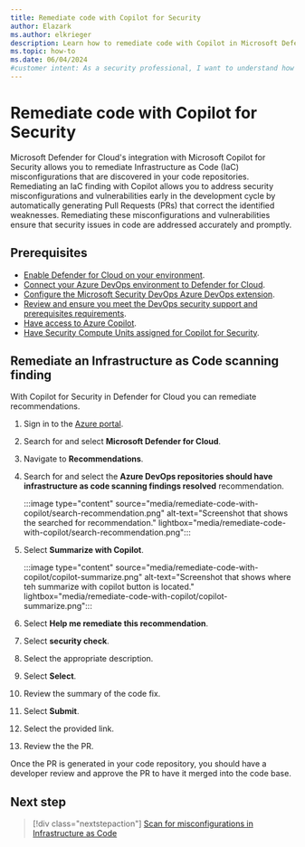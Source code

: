 ```yaml
---
title: Remediate code with Copilot for Security
author: Elazark
ms.author: elkrieger
description: Learn how to remediate code with Copilot in Microsoft Defender for Cloud and improve your security posture.
ms.topic: how-to
ms.date: 06/04/2024
#customer intent: As a security professional, I want to understand how to use Copilot to remediate code in Defender for Cloud so that I can improve my security posture.
---
```


# Remediate code with Copilot for Security

Microsoft Defender for Cloud's integration with Microsoft Copilot for Security allows you to remediate Infrastructure as Code (IaC) misconfigurations that are discovered in your code repositories. Remediating an IaC finding with Copilot allows you to address security misconfigurations and vulnerabilities early in the development cycle by automatically generating Pull Requests (PRs) that correct the identified weaknesses. Remediating these misconfigurations and vulnerabilities ensure that security issues in code are addressed accurately and promptly.

## Prerequisites

- [Enable Defender for Cloud on your environment](connect-azure-subscription.md).
- [Connect your Azure DevOps environment to Defender for Cloud](quickstart-onboard-devops.md).
- [Configure the Microsoft Security DevOps Azure DevOps extension](azure-devops-extension.yml).
- [Review and ensure you meet the DevOps security support and prerequisites requirements](devops-support.md).
- [Have access to Azure Copilot](../copilot/overview.md).
- [Have Security Compute Units assigned for Copilot for Security](/copilot/security/get-started-security-copilot).

## Remediate an Infrastructure as Code scanning finding

With Copilot for Security in Defender for Cloud you can remediate recommendations.

1. Sign in to the [Azure portal](https://portal.azure.com).

1. Search for and select **Microsoft Defender for Cloud**.

1. Navigate to **Recommendations**.

1. Search for and select the **Azure DevOps repositories should have infrastructure as code scanning findings resolved** recommendation.

    :::image type="content" source="media/remediate-code-with-copilot/search-recommendation.png" alt-text="Screenshot that shows the searched for recommendation." lightbox="media/remediate-code-with-copilot/search-recommendation.png":::

1. Select **Summarize with Copilot**.

    :::image type="content" source="media/remediate-code-with-copilot/copilot-summarize.png" alt-text="Screenshot that shows where teh summarize with copilot button is located." lightbox="media/remediate-code-with-copilot/copilot-summarize.png":::

1. Select **Help me remediate this recommendation**.

1. Select **security check**.

1. Select the appropriate description.
 
1. Select **Select**.

1. Review the summary of the code fix.

1. Select **Submit**.

1. Select the provided link.

1. Review the the PR.

Once the PR is generated in your code repository, you should have a developer review and approve the PR to have it merged into the code base.

## Next step

> [!div class="nextstepaction"]
> [Scan for misconfigurations in Infrastructure as Code](iac-vulnerabilities.md#view-details-and-remediation-information-for-applied-iac-rules)
